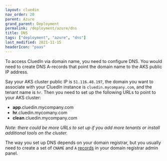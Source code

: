 ```yaml
---
layout: cluedin
nav_order: 20
parent: Azure
grand_parent: Deployment
permalink: /deployment/azure/dns
title: DNS
tags: ["deployment", "azure", "dns"]
last_modified: 2021-11-15
headerIcon: "paas"
---
```


To access CluedIn via domain name, you need to configure DNS. You would need to create DNS A-records that point the domain name to the AKS public IP address.

Say your AKS cluster public IP is `51.116.48.197`, the domain you want to associate with your CluedIn instance is `cluedin.mycompany.com`, and the tenant name is `hr`. Then you need to set up the following URLs to point to your AKS cluster:

- **app**.cluedin.mycompany.com
- **hr**.cluedin.mycomany.com
- **clean**.cluedin.mycompany.com

*Note: there could be more URLs to set up if you add more tenants or install additional tools on the cluster.*

The way you set up DNS depends on your domain registrar, but you usually need to create a set of `CNAME` and `A` [records](https://en.wikipedia.org/wiki/List_of_DNS_record_types) in your domain registrar admin panel.


